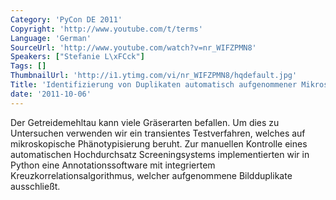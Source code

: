 ```yaml
---
Category: 'PyCon DE 2011'
Copyright: 'http://www.youtube.com/t/terms'
Language: 'German'
SourceUrl: 'http://www.youtube.com/watch?v=nr_WIFZPMN8'
Speakers: ["Stefanie L\xFCck"]
Tags: []
ThumbnailUrl: 'http://i1.ytimg.com/vi/nr_WIFZPMN8/hqdefault.jpg'
Title: 'Identifizierung von Duplikaten automatisch aufgenommener Mikroskop-Farbbilder'
date: '2011-10-06'
---
```

Der Getreidemehltau kann viele Gräserarten befallen. Um dies zu Untersuchen verwenden wir ein transientes Testverfahren, welches auf mikroskopische Phänotypisierung beruht. Zur manuellen Kontrolle eines automatischen Hochdurchsatz Screeningsystems implementierten wir in Python eine Annotationssoftware mit integriertem Kreuzkorrelationsalgorithmus, welcher aufgenommene Bildduplikate ausschließt.